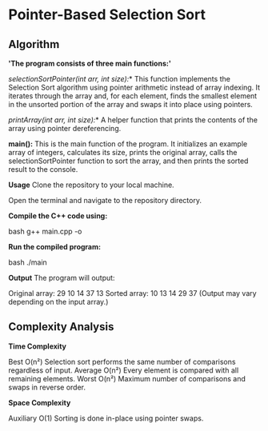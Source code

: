 # Pointer-Based Selection Sort

## Algorithm

**'The program consists of three main functions:'**

**selectionSortPointer(int* arr, int size):**
This function implements the Selection Sort algorithm using pointer arithmetic instead of array indexing. It iterates through the array and, for each element, finds the smallest element in the unsorted portion of the array and swaps it into place using pointers.

**printArray(int* arr, int size):**
A helper function that prints the contents of the array using pointer dereferencing.

**main():**
This is the main function of the program. It initializes an example array of integers, calculates its size, prints the original array, calls the selectionSortPointer function to sort the array, and then prints the sorted result to the console.

**Usage**
Clone the repository to your local machine.

Open the terminal and navigate to the repository directory.

**Compile the C++ code using:**

bash
g++ main.cpp -o 

**Run the compiled program:**

bash
./main

**Output**
The program will output:

Original array: 29 10 14 37 13 
Sorted array: 10 13 14 29 37 
(Output may vary depending on the input array.)

## Complexity Analysis
**Time Complexity**

Best	O(n²)	Selection sort performs the same number of comparisons regardless of input.
Average	O(n²)	Every element is compared with all remaining elements.
Worst	O(n²)	Maximum number of comparisons and swaps in reverse order.

**Space Complexity**

Auxiliary	O(1)	Sorting is done in-place using pointer swaps.